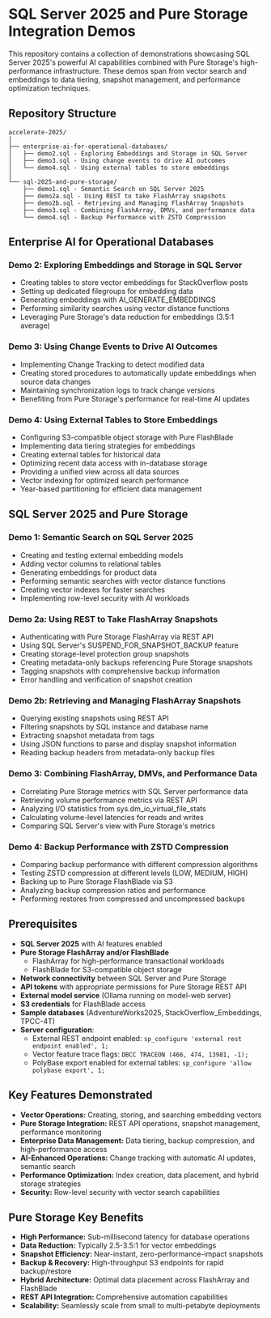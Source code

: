 # SQL Server 2025 and Pure Storage Integration Demos

This repository contains a collection of demonstrations showcasing SQL Server 2025's powerful AI capabilities combined with Pure Storage's high-performance infrastructure. These demos span from vector search and embeddings to data tiering, snapshot management, and performance optimization techniques.

## Repository Structure

```
accelerate-2025/
│
├── enterprise-ai-for-operational-databases/
│   ├── demo2.sql - Exploring Embeddings and Storage in SQL Server
│   ├── demo3.sql - Using change events to drive AI outcomes
│   └── demo4.sql - Using external tables to store embeddings
│
└── sql-2025-and-pure-storage/
    ├── demo1.sql - Semantic Search on SQL Server 2025
    ├── demo2a.sql - Using REST to take FlashArray snapshots
    ├── demo2b.sql - Retrieving and Managing FlashArray Snapshots
    ├── demo3.sql - Combining FlashArray, DMVs, and performance data
    └── demo4.sql - Backup Performance with ZSTD Compression
```

## Enterprise AI for Operational Databases

### Demo 2: Exploring Embeddings and Storage in SQL Server
- Creating tables to store vector embeddings for StackOverflow posts
- Setting up dedicated filegroups for embedding data
- Generating embeddings with AI_GENERATE_EMBEDDINGS
- Performing similarity searches using vector distance functions
- Leveraging Pure Storage's data reduction for embeddings (3.5:1 average)

### Demo 3: Using Change Events to Drive AI Outcomes
- Implementing Change Tracking to detect modified data
- Creating stored procedures to automatically update embeddings when source data changes
- Maintaining synchronization logs to track change versions
- Benefiting from Pure Storage's performance for real-time AI updates

### Demo 4: Using External Tables to Store Embeddings
- Configuring S3-compatible object storage with Pure FlashBlade
- Implementing data tiering strategies for embeddings
- Creating external tables for historical data
- Optimizing recent data access with in-database storage
- Providing a unified view across all data sources
- Vector indexing for optimized search performance
- Year-based partitioning for efficient data management

## SQL Server 2025 and Pure Storage

### Demo 1: Semantic Search on SQL Server 2025
- Creating and testing external embedding models
- Adding vector columns to relational tables
- Generating embeddings for product data
- Performing semantic searches with vector distance functions
- Creating vector indexes for faster searches
- Implementing row-level security with AI workloads

### Demo 2a: Using REST to Take FlashArray Snapshots
- Authenticating with Pure Storage FlashArray via REST API
- Using SQL Server's SUSPEND_FOR_SNAPSHOT_BACKUP feature
- Creating storage-level protection group snapshots
- Creating metadata-only backups referencing Pure Storage snapshots
- Tagging snapshots with comprehensive backup information
- Error handling and verification of snapshot creation

### Demo 2b: Retrieving and Managing FlashArray Snapshots
- Querying existing snapshots using REST API
- Filtering snapshots by SQL instance and database name
- Extracting snapshot metadata from tags
- Using JSON functions to parse and display snapshot information
- Reading backup headers from metadata-only backup files

### Demo 3: Combining FlashArray, DMVs, and Performance Data
- Correlating Pure Storage metrics with SQL Server performance data
- Retrieving volume performance metrics via REST API
- Analyzing I/O statistics from sys.dm_io_virtual_file_stats
- Calculating volume-level latencies for reads and writes
- Comparing SQL Server's view with Pure Storage's metrics

### Demo 4: Backup Performance with ZSTD Compression
- Comparing backup performance with different compression algorithms
- Testing ZSTD compression at different levels (LOW, MEDIUM, HIGH)
- Backing up to Pure Storage FlashBlade via S3
- Analyzing backup compression ratios and performance
- Performing restores from compressed and uncompressed backups

## Prerequisites

- **SQL Server 2025** with AI features enabled
- **Pure Storage FlashArray and/or FlashBlade**
  - FlashArray for high-performance transactional workloads
  - FlashBlade for S3-compatible object storage
- **Network connectivity** between SQL Server and Pure Storage
- **API tokens** with appropriate permissions for Pure Storage REST API
- **External model service** (Ollama running on model-web server)
- **S3 credentials** for FlashBlade access
- **Sample databases** (AdventureWorks2025, StackOverflow_Embeddings, TPCC-4T)
- **Server configuration**:
  - External REST endpoint enabled: `sp_configure 'external rest endpoint enabled', 1;`
  - Vector feature trace flags: `DBCC TRACEON (466, 474, 13981, -1);`
  - PolyBase export enabled for external tables: `sp_configure 'allow polybase export', 1;`

## Key Features Demonstrated

- **Vector Operations:** Creating, storing, and searching embedding vectors
- **Pure Storage Integration:** REST API operations, snapshot management, performance monitoring
- **Enterprise Data Management:** Data tiering, backup compression, and high-performance access
- **AI-Enhanced Operations:** Change tracking with automatic AI updates, semantic search
- **Performance Optimization:** Index creation, data placement, and hybrid storage strategies
- **Security:** Row-level security with vector search capabilities

## Pure Storage Key Benefits

- **High Performance:** Sub-millisecond latency for database operations
- **Data Reduction:** Typically 2.5-3.5:1 for vector embeddings
- **Snapshot Efficiency:** Near-instant, zero-performance-impact snapshots
- **Backup & Recovery:** High-throughput S3 endpoints for rapid backup/restore
- **Hybrid Architecture:** Optimal data placement across FlashArray and FlashBlade
- **REST API Integration:** Comprehensive automation capabilities
- **Scalability:** Seamlessly scale from small to multi-petabyte deployments

